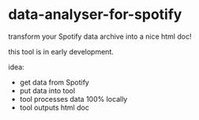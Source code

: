 # data-analyser-for-spotify
transform your Spotify data archive into a nice html doc!

this tool is in early development.

idea:

- get data from Spotify
- put data into tool
- tool processes data 100% locally
- tool outputs html doc
